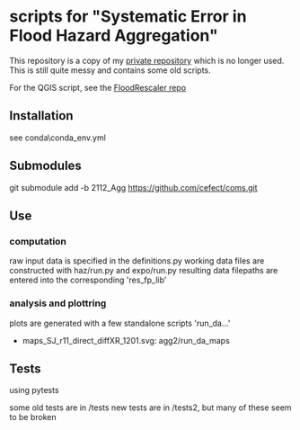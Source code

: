 # scripts for "Systematic Error in Flood Hazard Aggregation"

This repository is a copy of my [private repository](https://github.com/cefect/2112_Agg) which is no longer used. This is still quite messy and contains some old scripts. 

For the QGIS script, see the [FloodRescaler repo](https://github.com/cefect/FloodRescaler)

## Installation
see conda\conda_env.yml

## Submodules
git submodule add -b 2112_Agg https://github.com/cefect/coms.git

## Use
### computation
raw input data is specified in the definitions.py
working data files are constructed with haz/run.py and expo/run.py
resulting data filepaths are entered into the corresponding 'res_fp_lib'
    
### analysis and plottring
plots are generated with a few standalone scripts 'run_da...'
 - maps_SJ_r11_direct_diffXR_1201.svg: agg2/run_da_maps


## Tests
using pytests

some old tests are in /tests
new tests are in /tests2, but many of these seem to be broken
